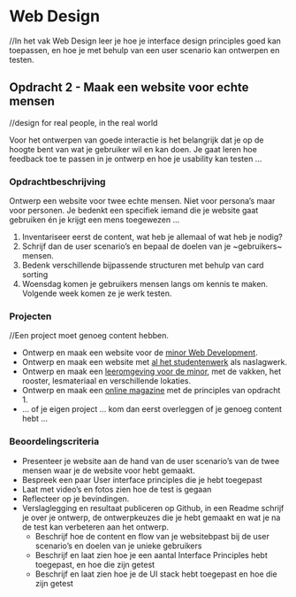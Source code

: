 # Web Design
//In het vak Web Design leer je hoe je interface design principles goed kan toepassen, en hoe je met behulp van een user scenario kan ontwerpen en testen.

## Opdracht 2 - Maak een website voor echte mensen
//design for real people, in the real world

Voor het ontwerpen van goede interactie is het belangrijk dat je op de hoogte bent van wat je gebruiker wil en kan doen. Je gaat leren hoe feedback toe te passen in je ontwerp en hoe je usability kan testen ...


### Opdrachtbeschrijving
Ontwerp een website voor twee echte mensen. Niet voor persona’s maar voor personen. Je bedenkt een specifiek iemand die je website gaat gebruiken én je krijgt een mens toegewezen …

1. Inventariseer eerst de content, wat heb je allemaal of wat heb je nodig?
2. Schrijf dan de user scenario’s en bepaal de doelen van je ~gebruikers~ mensen.
3. Bedenk verschillende bijpassende structuren met behulp van card sorting
4. Woensdag komen je gebruikers mensen langs om kennis te maken. Volgende week komen ze je werk testen.

### Projecten
//Een project moet genoeg content hebben.
- Ontwerp en maak een website voor de [minor Web Development](https://cmda.github.io/minor-everything-web/).
- Ontwerp en maak een website met [al het studentenwerk](https://github.com/cmda-minor-web) als naslagwerk.
- Ontwerp en maak een [leeromgeving voor de minor](https://moodle.cmd.hva.nl/course/index.php?categoryid=71), met de vakken, het rooster, lesmateriaal en verschillende lokaties. 
- Ontwerp en maak een [online magazine](https://github.com/cmda-minor-web/web-design) met de principles van opdracht 1.
- … of je eigen project … kom dan eerst overleggen of je genoeg content hebt ...


### Beoordelingscriteria
- Presenteer je website aan de hand van de user scenario’s van de twee mensen waar je de website voor hebt gemaakt.
- Bespreek een paar User interface principles die je hebt toegepast
- Laat met video’s en fotos zien hoe de test is gegaan
- Reflecteer op je bevindingen.
- Verslaglegging en resultaat publiceren op Github, in een Readme schrijf je over je ontwerp, de ontwerpkeuzes die je hebt gemaakt en wat je na de test kan verbeteren aan het ontwerp.
	- Beschrijf hoe de content en flow van je websitebpast bij de user scenario’s en doelen van je unieke gebruikers
	- Beschrijf en laat zien hoe je een aantal Interface Principles hebt toegepast, en hoe die zijn getest
	- Beschrijf en laat zien hoe je de UI stack hebt toegepast en hoe die zijn getest
  

